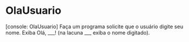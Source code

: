 # OlaUsuario
[console: OlaUsuario] Faça um programa solicite que o usuário digite seu nome. Exiba Olá, ___! (na lacuna ___ exiba o nome digitado).
